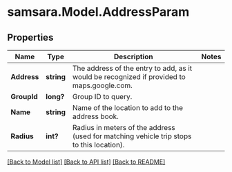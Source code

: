 # samsara.Model.AddressParam
## Properties

Name | Type | Description | Notes
------------ | ------------- | ------------- | -------------
**Address** | **string** | The address of the entry to add, as it would be recognized if provided to maps.google.com. | 
**GroupId** | **long?** | Group ID to query. | 
**Name** | **string** | Name of the location to add to the address book. | 
**Radius** | **int?** | Radius in meters of the address (used for matching vehicle trip stops to this location). | 

[[Back to Model list]](../README.md#documentation-for-models) [[Back to API list]](../README.md#documentation-for-api-endpoints) [[Back to README]](../README.md)

